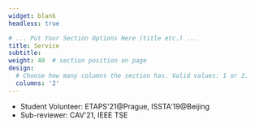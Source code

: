 ```yaml
---
widget: blank
headless: true

# ... Put Your Section Options Here (title etc.) ...
title: Service 
subtitle:
weight: 40  # section position on page
design:
  # Choose how many columns the section has. Valid values: 1 or 2.
  columns: '2'
---
```


- Student Volunteer: ETAPS'21@Prague, ISSTA'19@Beijing
- Sub-reviewer: CAV'21, IEEE TSE